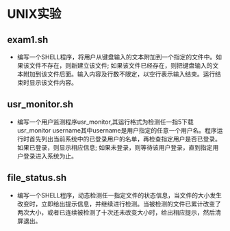 # UNIX实验

## exam1.sh
- 编写一个SHELL程序，将用户从键盘输入的文本附加到一个指定的文件中。如果该文件不存在，则新建立该文件; 如果该文件已经存在，则把键盘输入的文本附加到该文件后面。输入内容及行数不限定，以空行表示输入结束。运行结束时显示该文件内容。


## usr_monitor.sh
- 编写一个用户监测程序usr_monitor,其运行格式为检测任一指5下载usr_monitor username其中username是用户指定的任意一个用户名。程序运行时首先列出当前系统中的已登录用户的名单，再检查指定用户是否已登录。如果已登录，则显示相应信息; 如果未登录，则等待该用户登录，直到指定用户登录进入系统为止。


## file_status.sh
- 编写一个SHELL程序，动态检测任一指定文件的状态信息，当文件的大小发生改变时，立即给出提示信息，并继续进行检测。当被检测的文件已累计改变了两次大小，或者已连续被检测了十次还未改变大小时，给出相应提示，然后清屏退出。
